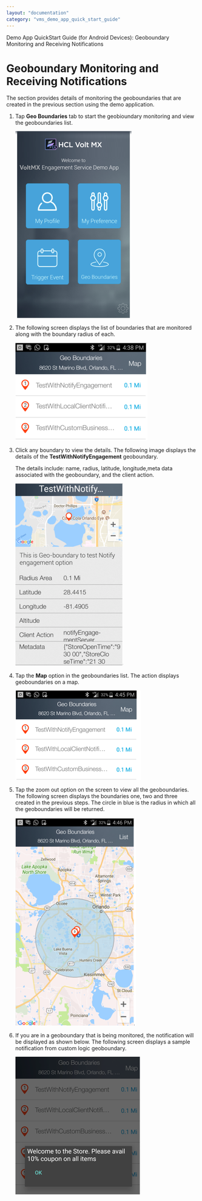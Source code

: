 ```yaml
---
layout: "documentation"
category: "vms_demo_app_quick_start_guide"
---
```

                           

Demo App QuickStart Guide (for Android Devices): Geoboundary Monitoring and Receiving Notifications

Geoboundary Monitoring and Receiving Notifications
==================================================

The section provides details of monitoring the geoboundaries that are created in the previous section using the demo application.

1.  Tap **Geo Boundaries** tab to start the geobioundary monitoring and view the geoboundaries list.
    
    ![](Resources/Images/geoapp1_306x491.png)
    
2.  The following screen displays the list of boundaries that are monitored along with the boundary radius of each.
    
    ![](Resources/Images/geoapp2_348x257.png)
    
3.  Click any boundary to view the details. The following image displays the details of the **TestWithNotifyEngagement** geoboundary.
    
    The details include: name, radius, latitude, longitude,meta data associated with the geoboundary, and the client action.
    
    ![](Resources/Images/geoapp3_284x480.png)
    
4.  Tap the **Map** option in the geoboundaries list. The action displays geoboundaries on a map.
    
    ![](Resources/Images/geoapp4.png)
    
5.  Tap the zoom out option on the screen to view all the geoboundaries. The following screen displays the boundaries one, two and three created in the previous steps. The circle in blue is the radius in which all the geoboundaries will be returned.
    
    ![](Resources/Images/geoapp5_318x547.png)
    
6.  If you are in a geoboundary that is being monitored, the notification will be displayed as shown below. The following screen displays a sample notification from custom logic geoboundary.
    
    ![](Resources/Images/geoapp6.png)
